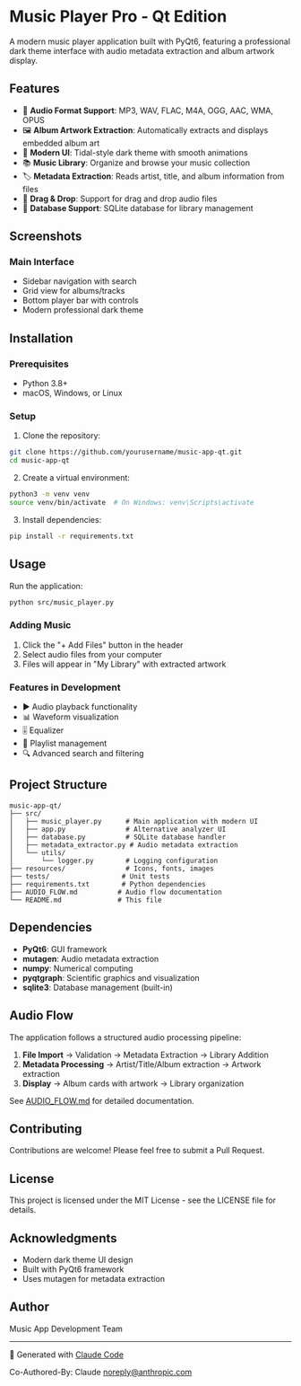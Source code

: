# Music Player Pro - Qt Edition

A modern music player application built with PyQt6, featuring a professional dark theme interface with audio metadata extraction and album artwork display.

## Features

- 🎵 **Audio Format Support**: MP3, WAV, FLAC, M4A, OGG, AAC, WMA, OPUS
- 🖼️ **Album Artwork Extraction**: Automatically extracts and displays embedded album art
- 🎨 **Modern UI**: Tidal-style dark theme with smooth animations
- 📚 **Music Library**: Organize and browse your music collection
- 🏷️ **Metadata Extraction**: Reads artist, title, and album information from files
- 🎯 **Drag & Drop**: Support for drag and drop audio files
- 💾 **Database Support**: SQLite database for library management

## Screenshots

### Main Interface
- Sidebar navigation with search
- Grid view for albums/tracks
- Bottom player bar with controls
- Modern professional dark theme

## Installation

### Prerequisites
- Python 3.8+
- macOS, Windows, or Linux

### Setup

1. Clone the repository:
```bash
git clone https://github.com/yourusername/music-app-qt.git
cd music-app-qt
```

2. Create a virtual environment:
```bash
python3 -m venv venv
source venv/bin/activate  # On Windows: venv\Scripts\activate
```

3. Install dependencies:
```bash
pip install -r requirements.txt
```

## Usage

Run the application:
```bash
python src/music_player.py
```

### Adding Music
1. Click the "+ Add Files" button in the header
2. Select audio files from your computer
3. Files will appear in "My Library" with extracted artwork

### Features in Development
- ▶️ Audio playback functionality
- 📊 Waveform visualization
- 🎚️ Equalizer
- 📝 Playlist management
- 🔍 Advanced search and filtering

## Project Structure

```
music-app-qt/
├── src/
│   ├── music_player.py      # Main application with modern UI
│   ├── app.py               # Alternative analyzer UI
│   ├── database.py          # SQLite database handler
│   ├── metadata_extractor.py # Audio metadata extraction
│   └── utils/
│       └── logger.py        # Logging configuration
├── resources/               # Icons, fonts, images
├── tests/                  # Unit tests
├── requirements.txt        # Python dependencies
├── AUDIO_FLOW.md          # Audio flow documentation
└── README.md              # This file
```

## Dependencies

- **PyQt6**: GUI framework
- **mutagen**: Audio metadata extraction
- **numpy**: Numerical computing
- **pyqtgraph**: Scientific graphics and visualization
- **sqlite3**: Database management (built-in)

## Audio Flow

The application follows a structured audio processing pipeline:

1. **File Import** → Validation → Metadata Extraction → Library Addition
2. **Metadata Processing** → Artist/Title/Album extraction → Artwork extraction
3. **Display** → Album cards with artwork → Library organization

See [AUDIO_FLOW.md](AUDIO_FLOW.md) for detailed documentation.

## Contributing

Contributions are welcome! Please feel free to submit a Pull Request.

## License

This project is licensed under the MIT License - see the LICENSE file for details.

## Acknowledgments

- Modern dark theme UI design
- Built with PyQt6 framework
- Uses mutagen for metadata extraction

## Author

Music App Development Team

---

🤖 Generated with [Claude Code](https://claude.ai/code)

Co-Authored-By: Claude <noreply@anthropic.com>